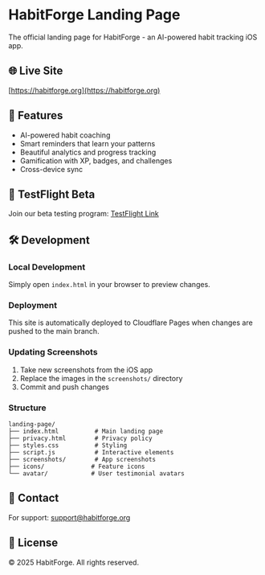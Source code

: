# HabitForge Landing Page

The official landing page for HabitForge - an AI-powered habit tracking iOS app.

## 🌐 Live Site
[https://habitforge.org](https://habitforge.org)

## 🚀 Features
- AI-powered habit coaching
- Smart reminders that learn your patterns
- Beautiful analytics and progress tracking
- Gamification with XP, badges, and challenges
- Cross-device sync

## 📱 TestFlight Beta
Join our beta testing program: [TestFlight Link](https://testflight.apple.com/join/YOUR_CODE)

## 🛠️ Development

### Local Development
Simply open `index.html` in your browser to preview changes.

### Deployment
This site is automatically deployed to Cloudflare Pages when changes are pushed to the main branch.

### Updating Screenshots
1. Take new screenshots from the iOS app
2. Replace the images in the `screenshots/` directory
3. Commit and push changes

### Structure
```
landing-page/
├── index.html          # Main landing page
├── privacy.html        # Privacy policy
├── styles.css          # Styling
├── script.js           # Interactive elements
├── screenshots/        # App screenshots
├── icons/             # Feature icons
└── avatar/            # User testimonial avatars
```

## 📧 Contact
For support: support@habitforge.org

## 📄 License
© 2025 HabitForge. All rights reserved.